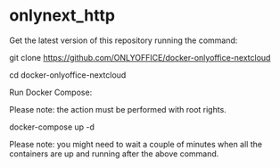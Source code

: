 # onlynext_http

Get the latest version of this repository running the command:

git clone https://github.com/ONLYOFFICE/docker-onlyoffice-nextcloud

cd docker-onlyoffice-nextcloud

Run Docker Compose:

Please note: the action must be performed with root rights.

docker-compose up -d

Please note: you might need to wait a couple of minutes when all the containers are up and running after the above command.
